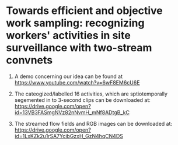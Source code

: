 # Towards efficient and objective work sampling: recognizing workers' activities in site surveillance with two-stream convnets

1) A demo concerning our idea can be found at https://www.youtube.com/watch?v=6wF8EM6cU6E

2) The cateogized/labelled 16 activities, which are sptiotemporally segemented in to 3-second clips can be downloaded at:
https://drive.google.com/open?id=13VB3FASmgNVz82nNvmH_mNf8ADtgB_kC

3) The streamed flow fields and RGB images can be downloaded at:
https://drive.google.com/open?id=1LxKZk2u1rSA7YcibGzxH_GzN4hqCN4DS

